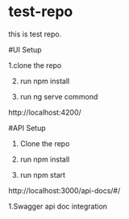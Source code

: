 # test-repo
this is test repo.

#UI Setup

1.clone the repo

2. run npm install

3. run ng serve commond

http://localhost:4200/


#API Setup

1. Clone the repo 

2. run npm install

3. run npm start

http://localhost:3000/api-docs/#/


1.Swagger api doc integration

